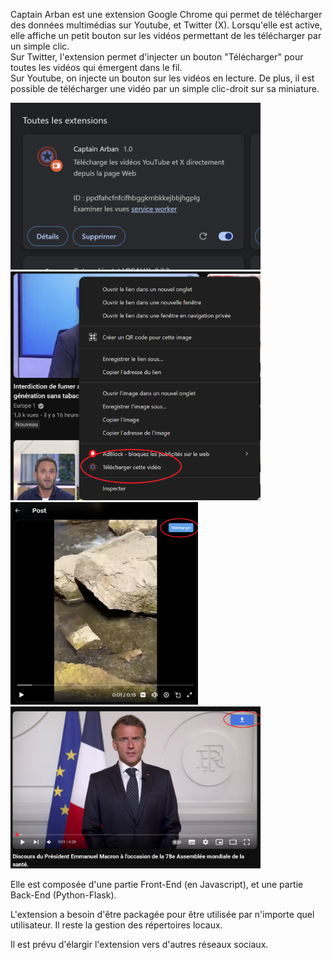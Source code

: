 
Captain Arban est une extension Google Chrome qui permet de télécharger des données multimédias sur Youtube, et Twitter (X). Lorsqu'elle est active, elle affiche un petit bouton sur les vidéos permettant de les télécharger par un simple clic.  
Sur Twitter, l'extension permet d'injecter un bouton "Télécharger" pour toutes les vidéos qui émergent dans le fil.  
Sur Youtube, on injecte un bouton sur les vidéos en lecture. De plus, il est possible de télécharger une vidéo par un simple clic-droit sur sa miniature.  


<img src="images/Photo_de_l_extension.png" alt="Capture d’écran de la page d’accueil" width="400"/>  <img src="images/Clic_droit_Youtube.png" alt="Clic droit Youtube" width="400"/> 
<img src="images/Bouton_Twitter_X.png" alt="Capture d’écran de la page d’accueil" width="300"/> <img src="images/Bouton_Youtube.png" alt="Capture d’écran de la page d’accueil" width="400"/>

Elle est composée d'une partie Front-End (en Javascript), et une partie Back-End (Python-Flask).

L'extension a besoin d'être packagée pour être utilisée par n'importe quel utilisateur. Il reste la gestion des répertoires locaux. 

Il est prévu d'élargir l'extension vers d'autres réseaux sociaux.




